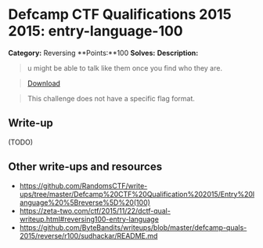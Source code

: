 # Defcamp CTF Qualifications 2015 2015: entry-language-100

**Category:** Reversing
**Points:**100
**Solves:**
**Description:**

> u might be able to talk like them once you find who they are.

> [Download](r100)

> This challenge does not have a specific flag format.


## Write-up

(TODO)

## Other write-ups and resources

* <https://github.com/RandomsCTF/write-ups/tree/master/Defcamp%20CTF%20Qualification%202015/Entry%20language%20%5Breverse%5D%20(100)> 
* <https://zeta-two.com/ctf/2015/11/22/dctf-qual-writeup.html#reversing100-entry-language>
* <https://github.com/ByteBandits/writeups/blob/master/defcamp-quals-2015/reverse/r100/sudhackar/README.md>